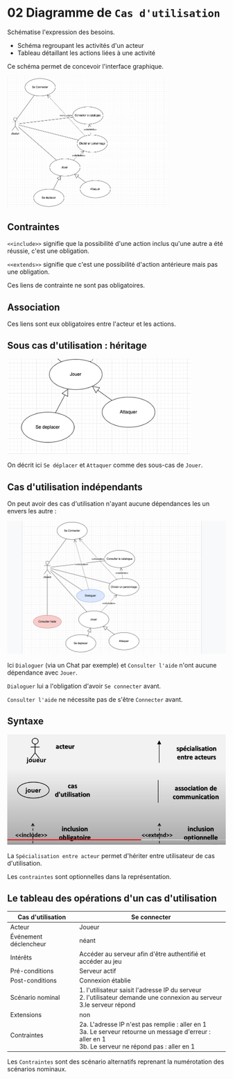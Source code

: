 # 02 Diagramme de `Cas d'utilisation`

Schématise l'expression des besoins.

- Schéma regroupant les activités d'un acteur
- Tableau détaillant les actions liées à une activité

Ce schéma permet de concevoir l'interface graphique.

<img src="assets/use-cases-playing-game.png" alt="use-cases-playing-game" style="zoom:50%;" />



## Contraintes

`<<include>>` signifie que la possibilité d'une action inclus qu'une autre a été réussie, c'est une obligation.



`<<extends>>` signifie que c'est une possibilité d'action antérieure mais pas une obligation.

Ces liens de contrainte ne sont pas obligatoires.



## Association

Ces liens sont eux obligatoires entre l'acteur et les actions.



## Sous cas d'utilisation : héritage

<img src="assets/sub-use-case-inheritance.png" alt="sub-use-case-inheritance" style="zoom:87%;" />

On décrit ici `Se déplacer` et `Attaquer` comme des sous-cas de `Jouer`.



## Cas d'utilisation indépendants

On peut avoir des cas d'utilisation n'ayant aucune dépendances les un envers les autre :

<img src="assets/i%20ndependant-uses-cases.png" alt="i ndependant-uses-cases" style="zoom:80%;" />

Ici `Dialoguer` (via un Chat par exemple) et `Consulter l'aide` n'ont aucune dépendance avec `Jouer`.

`Dialoguer` lui a l'obligation d'avoir `Se connecter` avant.

`Consulter l'aide` ne nécessite pas de s'être `Connecter` avant.



## Syntaxe

<img src="assets/syntaxe-uml.png" alt="syntaxe-uml" style="zoom:80%;" />

La `Spécialisation entre acteur` permet d'hériter entre utilisateur de cas d'utilisation.

Les `contraintes` sont optionnelles dans la représentation.



## Le tableau des opérations d'un cas d'utilisation

| Cas d'utilisation     | Se connecter                                                 |
| --------------------- | ------------------------------------------------------------ |
| Acteur                | Joueur                                                       |
| Événement déclencheur | néant                                                        |
| Intérêts              | Accéder au serveur afin d'être authentifié et accéder au jeu |
| Pré-conditions        | Serveur actif                                                |
| Post-conditions       | Connexion établie                                            |
| Scénario nominal      | 1. l'utilisateur saisit l'adresse IP du serveur<br />2. l'utilisateur demande une connexion au serveur<br />3.le serveur répond |
| Extensions            | non                                                          |
| Contraintes           | 2a. L'adresse IP n'est pas remplie : aller en 1<br />3a. Le serveur retourne un message d'erreur : aller en 1<br />3b. Le serveur ne répond pas : aller en 1 |

Les `Contraintes` sont des scénario alternatifs reprenant la numérotation des scénarios nominaux.